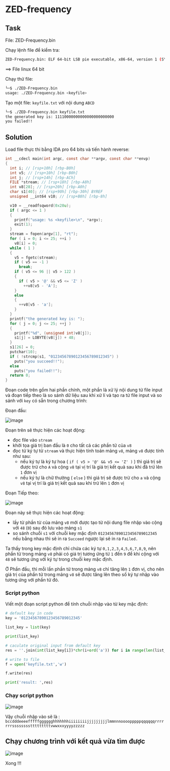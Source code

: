 # **ZED-frequency**

## Task

File: ZED-Frequency.bin

Chạy lệnh file để kiểm tra:

```bash
ZED-Frequency.bin: ELF 64-bit LSB pie executable, x86-64, version 1 (SYSV), dynamically linked, interpreter /lib64/ld-linux-x86-64.so.2, for GNU/Linux 3.2.0, BuildID[sha1]=3e0bc53b0b5739a9f0c588fafc92ec6cfdde1b42, not stripped
```

==> File linux 64 bit

Chạy thử file:

```bash
└─$ ./ZED-Frequency.bin
usage: ./ZED-Frequency.bin <keyfile>
```

Tạo một file: `keyfile.txt` với nội dung `ABCD`

```bash
└─$ ./ZED-Frequency.bin keyfile.txt
the generated key is: 11110000000000000000000000
you failed!!
```

## Solution

Load file thực thi bằng IDA pro 64 bits và tiến hành reverse:

```c
int __cdecl main(int argc, const char **argv, const char **envp)
{
  int i; // [rsp+10h] [rbp-B0h]
  int v5; // [rsp+10h] [rbp-B0h]
  int j; // [rsp+14h] [rbp-ACh]
  FILE *stream; // [rsp+18h] [rbp-A8h]
  int v8[28]; // [rsp+20h] [rbp-A0h]
  char s1[40]; // [rsp+90h] [rbp-30h] BYREF
  unsigned __int64 v10; // [rsp+B8h] [rbp-8h]

  v10 = __readfsqword(0x28u);
  if ( argc <= 1 )
  {
    printf("usage: %s <keyfile>\n", *argv);
    exit(1);
  }
  stream = fopen(argv[1], "rt");
  for ( i = 0; i <= 25; ++i )
    v8[i] = 0;
  while ( 1 )
  {
    v5 = fgetc(stream);
    if ( v5 == -1 )
      break;
    if ( v5 <= 96 || v5 > 122 )
    {
      if ( v5 > '@' && v5 <= 'Z' )
        ++v8[v5 - 'A'];
    }
    else
    {
      ++v8[v5 - 'a'];
    }
  }
  printf("the generated key is: ");
  for ( j = 0; j <= 25; ++j )
  {
    printf("%d", (unsigned int)v8[j]);
    s1[j] = LOBYTE(v8[j]) + 48;
  }
  s1[26] = 0;
  putchar(10);
  if ( !strcmp(s1, "01234567890123456789012345") )
    puts("you succeed!!");
  else
    puts("you failed!!");
  return 0;
}
```


Đoạn code trên gồm hai phần chính, một phần là xử lý nội dung từ file input và đoạn tiếp theo là so sánh dữ liệu sau khi xử lí và tạo ra từ file input và so sánh với `key` có sẵn trong chương trình:

Đoạn đầu:

![image](https://user-images.githubusercontent.com/31529599/124357686-10592b00-dc47-11eb-9922-c6605637590b.png)

Đoạn trên sẽ thực hiện các hoạt động:

- đọc file vào `stream`
- khởi tọa giá trị ban đầu là `0` cho tất cả các phần tử của `v8`
- đọc từ ký tự từ `stream` và thực hiện tính toán mảng `v8`, mảng `v8` được tính như sau:
  - nếu ký tự là ký tự hoa ( `if ( v5 > '@' && v5 <= 'Z' )` ) thì giá trị sẽ được trừ cho `A` và cộng `v8` tại vị trí là giá trị kết quả sau khi đã trừ lên `1` đơn vị
  - nếu ký tự là chữ thường ( `else` ) thì giá trị sẽ được trừ cho `a` và cộng `v8` tại vị trí là giá trị kết quả sau khi trừ lên `1` đơn vị

Đoạn Tiếp theo:

![image](https://user-images.githubusercontent.com/31529599/124357838-c3298900-dc47-11eb-8e61-440051ad23ef.png)

Đoạn này sẽ thực hiện các hoạt động:
- lấy từ phần từ của mảng `v8` mới được tạo từ nội dung file nhập vào cộng với `48` (`0`) sau đó lưu vào mảng `s1`
- so sánh chuỗi `s1` với chuỗi key mặc định `01234567890123456789012345` nếu bằng nhau thì sẽ in ra `Succeed` ngược lại sẽ in ra `Failed.`


Ta thấy trong key mặc định chỉ chứa các ký tự `0,1,2,3,4,5,6,7,8,9`, nên phần từ trong mảng `v8` phải có giá trị tương ứng từ `1` đến `9` để khi cộng với `48` sẽ tương ứng với ký tự trong chuỗi key mặc định.

Ở Phần đầu, thì mỗi lần phần tử trong mảng `v8` chỉ tăng lên `1` đơn vị, cho nên giá trị của phần tử trong mảng `v8` sẽ được tăng lên  theo số ký tự nhập vào tương ứng với phần tử đó.

### Script python

Viết một đoạn script python để tính chuỗi nhập vào từ key mặc định:

```python
# default key in code
key = '01234567890123456789012345'

list_key = list(key)

print(list_key)

# caculate original input from default key
res = ''.join(int(list_key[i])*chr(i+ord('a')) for i in range(len(list_key)))

# write to file
f = open('keyfile.txt','w')

f.write(res)

print('result: ',res)
```
### Chạy script python 

![image](https://user-images.githubusercontent.com/31529599/124358254-b017b880-dc49-11eb-97db-28f8372a86ee.png)

Vậy chuỗi nhập vào sẽ là : `bccdddeeeefffffgggggghhhhhhhiiiiiiiijjjjjjjjjlmmnnnoooopppppqqqqqqrrrrrrrsssssssstttttttttvwwxxxyyyyzzzzz`

## Chạy chương trình với kết quả vừa tìm được 

![image](https://user-images.githubusercontent.com/31529599/124358219-82cb0a80-dc49-11eb-80ea-df4db600fc04.png)


Xong !!!


